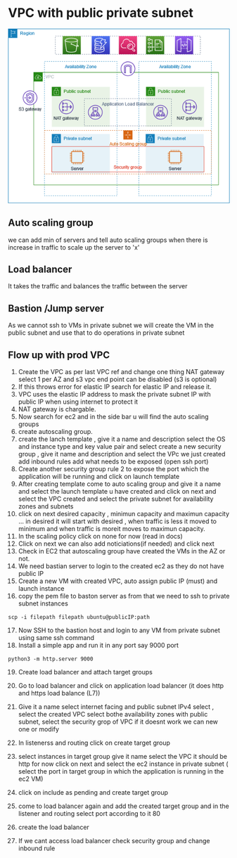 # VPC with public private subnet

![alt text](image-24.png)

## Auto scaling group

we can add min of servers and tell auto scaling groups when there is increase in traffic to scale up the server to 'x'

## Load balancer

It takes the traffic and balances the traffic between the server

## Bastion /Jump server

As we cannot ssh to VMs in private subnet we will create the VM in the public subnet and use that to do operations in private subnet

## Flow up with prod VPC

1. Create the VPC as per last VPC ref and change one thing NAT gateway select 1 per AZ
   and s3 vpc end point can be disabled (s3 is optional)
2. If this throws error for elastic IP search for elastic IP and release it.
3. VPC uses the elastic IP address to mask the private subnet IP with public IP when using internet to protect it
4. NAT gateway is chargable.
5. Now search for ec2 and in the side bar u will find the auto scaling groups
6. create autoscaling group.
7. create the lanch template , give it a name and description select the OS and instance type and key value pair and select create a new security group , give it name and description and select the VPc we just created add inbound rules add what needs to be exposed (open ssh port)
8. Create another security group rule 2 to expose the port which the application will be running and click on launch template
9. After creating template come to auto scaling group and give it a name and select the launch template u have created and click on next and select the VPC created and select the private subnet for availability zones and subnets
10. click on next desired capacity , minimun capacity and maximun capacity ... in desired it will start with desired , when traffic is less it moved to minimum and when traffic is moreit moves to maximun capacity.
11. In the scaling policy click on none for now (read in docs)
12. Click on next we can also add noticiations(if needed) and click next
13. Check in EC2 that autoscaling group have created the VMs in the AZ or not.
14. We need bastian server to login to the created ec2 as they do not have public IP
15. Create a new VM with created VPC, auto assign public IP (must) and launch instance
16. copy the pem file to baston server as from that we need to ssh to private subnet instances

```
scp -i filepath filepath ubuntu@publicIP:path
```

17. Now SSH to the bastion host and login to any VM from private subnet using same ssh command
18. Install a simple app and run it in any port say 9000 port

```
python3 -m http.server 9000
```

19. Create load balancer and attach target groups
20. Go to load balancer and click on application load balancer (it does http and https load balance (L7))
21. Give it a name select internet facing and public subnet IPv4 select , select the created VPC select bothe availability zones with public subnet, select the security grop of VPC if it doesnt work we can new one or modify

22. In listenerss and routing click on create target group
23. select instances in target group give it name select the VPC it should be http for now click on next and select the ec2 instance in private subnet ( select the port in target group in which the application is running in the ec2 VM)
24. click on include as pending and create target group
25. come to load balancer again and add the created target group and in the listener and routing select port according to it 80
26. create the load balancer
27. If we cant access load balancer check security group and change inbound rule
